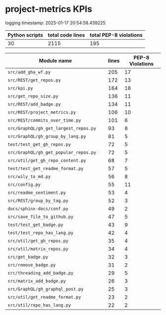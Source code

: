# project-metrics KPIs

logging timestamp:
2025-01-17 20:54:58.439225

| Python scripts | total code lines | total PEP-8 violations |
| --- | --- | --- |
| 30| 2115 | 195 |

| Module name | lines | PEP-8 Violations |
| --- | --- | --- |
| `src/add_gha_wf.py                       ` |        205 |                   17 |
| `src/REST/get_repos.py                   ` |        172 |                   13 |
| `src/kpi.py                              ` |        164 |                   18 |
| `src/get_repo_size.py                    ` |        136 |                   11 |
| `src/REST/add_badge.py                   ` |        134 |                   11 |
| `src/REST/project_metrics.py             ` |        106 |                   10 |
| `src/REST/commits_over_time.py           ` |        101 |                    6 |
| `src/GraphQL/gh_get_largest_repos.py     ` |         93 |                    8 |
| `src/GraphQL/gh_group_by_lang.py         ` |         81 |                    5 |
| `test/test_get_gh_repos.py               ` |         72 |                    5 |
| `src/GraphQL/gh_get_popular_repos.py     ` |         72 |                    5 |
| `src/util/get_gh_repo_content.py         ` |         68 |                    7 |
| `test/test_get_readme_format.py          ` |         57 |                    5 |
| `src/wily_to_md.py                       ` |         56 |                    8 |
| `src/config.py                           ` |         55 |                   11 |
| `src/readme_sentiment.py                 ` |         53 |                    4 |
| `src/REST/group_by_tag.py                ` |         52 |                    3 |
| `docs/sphinx-docs/conf.py                ` |         49 |                    2 |
| `src/save_file_to_github.py              ` |         47 |                    5 |
| `test/test_get_badge.py                  ` |         43 |                    9 |
| `test/test_repo_has_lang.py              ` |         42 |                    4 |
| `src/util/get_gh_repos.py                ` |         35 |                    4 |
| `src/util/matrix_repos.py                ` |         34 |                    4 |
| `src/get_badge.py                        ` |         32 |                    3 |
| `src/remove_badge.py                     ` |         31 |                    2 |
| `src/threading_add_badge.py              ` |         29 |                    5 |
| `src/matrix_add_badge.py                 ` |         26 |                    3 |
| `src/GraphQL/gh_graphql_post.py          ` |         25 |                    3 |
| `src/util/get_readme_format.py           ` |         23 |                    2 |
| `src/util/repo_has_lang.py               ` |         22 |                    2 |
